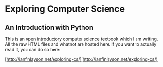 # Exploring Computer Science
## An Introduction with Python

This is an open introductory computer science textbook
which I am writing.  All the raw HTML files and whatnot
are hosted here.  If you want to actually read it, you
can do so here:

[http://ianfinlayson.net/exploring-cs/](http://ianfinlayson.net/exploring-cs/)

